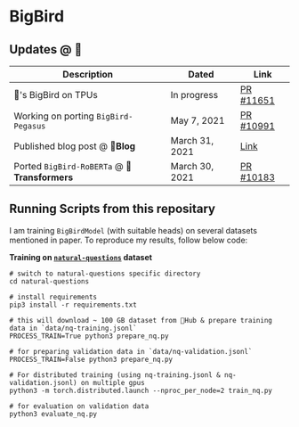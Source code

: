 # BigBird

## Updates @ 🤗

| Description                                   | Dated          | Link                                                                |
|-----------------------------------------------|----------------|---------------------------------------------------------------------|
| 🤗's BigBird on TPUs                          | In progress    | [PR #11651](https://github.com/huggingface/transformers/pull/11651) |                                                  
| Working on porting `BigBird-Pegasus`          | May 7, 2021    | [PR #10991](https://github.com/huggingface/transformers/pull/10991) |
| Published blog post @ **🤗Blog**              | March 31, 2021 | [Link](https://huggingface.co/blog/big-bird)                        |
| Ported `BigBird-RoBERTa` @ **🤗Transformers** | March 30, 2021 | [PR #10183](https://github.com/huggingface/transformers/pull/10183) |

## Running Scripts from this repositary

I am training `BigBirdModel` (with suitable heads) on several datasets mentioned in paper. To reproduce my results, follow below code:

**Training on [`natural-questions`](https://huggingface.co/datasets/natural_questions) dataset**

```shell
# switch to natural-questions specific directory
cd natural-questions

# install requirements
pip3 install -r requirements.txt

# this will download ~ 100 GB dataset from 🤗Hub & prepare training data in `data/nq-training.jsonl`
PROCESS_TRAIN=True python3 prepare_nq.py

# for preparing validation data in `data/nq-validation.jsonl`
PROCESS_TRAIN=False python3 prepare_nq.py

# For distributed training (using nq-training.jsonl & nq-validation.jsonl) on multiple gpus
python3 -m torch.distributed.launch --nproc_per_node=2 train_nq.py

# for evaluation on validation data
python3 evaluate_nq.py
```
